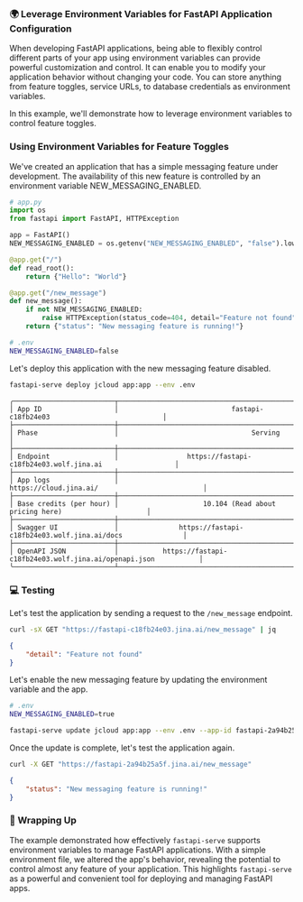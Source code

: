 ### 🌍 Leverage Environment Variables for FastAPI Application Configuration

When developing FastAPI applications, being able to flexibly control different parts of your app using environment variables can provide powerful customization and control. It can enable you to modify your application behavior without changing your code. You can store anything from feature toggles, service URLs, to database credentials as environment variables.

In this example, we'll demonstrate how to leverage environment variables to control feature toggles.

### Using Environment Variables for Feature Toggles

We've created an application that has a simple messaging feature under development. The availability of this new feature is controlled by an environment variable NEW_MESSAGING_ENABLED.

```python
# app.py
import os
from fastapi import FastAPI, HTTPException

app = FastAPI()
NEW_MESSAGING_ENABLED = os.getenv("NEW_MESSAGING_ENABLED", "false").lower() == "true"

@app.get("/")
def read_root():
    return {"Hello": "World"}

@app.get("/new_message")
def new_message():
    if not NEW_MESSAGING_ENABLED:
        raise HTTPException(status_code=404, detail="Feature not found")
    return {"status": "New messaging feature is running!"}
```

```bash
# .env
NEW_MESSAGING_ENABLED=false
```

Let's deploy this application with the new messaging feature disabled.

```bash
fastapi-serve deploy jcloud app:app --env .env
```

```text
╭─────────────────────────┬──────────────────────────────────────────────────────────────────────────╮
│ App ID                  │                            fastapi-c18fb24e03                            │
├─────────────────────────┼──────────────────────────────────────────────────────────────────────────┤
│ Phase                   │                                 Serving                                  │
├─────────────────────────┼──────────────────────────────────────────────────────────────────────────┤
│ Endpoint                │                 https://fastapi-c18fb24e03.wolf.jina.ai                  │
├─────────────────────────┼──────────────────────────────────────────────────────────────────────────┤
│ App logs                │                          https://cloud.jina.ai/                          │
├─────────────────────────┼──────────────────────────────────────────────────────────────────────────┤
│ Base credits (per hour) │                     10.104 (Read about pricing here)                     │
├─────────────────────────┼──────────────────────────────────────────────────────────────────────────┤
│ Swagger UI              │               https://fastapi-c18fb24e03.wolf.jina.ai/docs               │
├─────────────────────────┼──────────────────────────────────────────────────────────────────────────┤
│ OpenAPI JSON            │           https://fastapi-c18fb24e03.wolf.jina.ai/openapi.json           │
╰─────────────────────────┴──────────────────────────────────────────────────────────────────────────╯
```

### 💻 Testing

Let's test the application by sending a request to the `/new_message` endpoint.

```bash
curl -sX GET "https://fastapi-c18fb24e03.jina.ai/new_message" | jq
```

```json
{
    "detail": "Feature not found"
}
```

Let's enable the new messaging feature by updating the environment variable and the app.

```bash
# .env
NEW_MESSAGING_ENABLED=true
```

```bash
fastapi-serve update jcloud app:app --env .env --app-id fastapi-2a94b25a5f
```

Once the update is complete, let's test the application again.

```bash
curl -X GET "https://fastapi-2a94b25a5f.jina.ai/new_message"
```

```json
{
    "status": "New messaging feature is running!"
}
```


### 🎯 Wrapping Up

The example demonstrated how effectively `fastapi-serve` supports environment variables to manage FastAPI applications. With a simple environment file, we altered the app's behavior, revealing the potential to control almost any feature of your application. This highlights `fastapi-serve` as a powerful and convenient tool for deploying and managing FastAPI apps.
